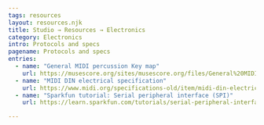 ```yaml
---
tags: resources
layout: resources.njk
title: Studio → Resources → Electronics
category: Electronics
intro: Protocols and specs
pagename: Protocols and specs
entries:
  - name: "General MIDI percussion Key map"
    url: https://musescore.org/sites/musescore.org/files/General%20MIDI%20Standard%20Percussion%20Set%20Key%20Map.pdf
  - name: "MIDI DIN electrical specification"
    url: https://www.midi.org/specifications-old/item/midi-din-electrical-specification
  - name: "Sparkfun tutorial: Serial peripheral interface (SPI)"
    url: https://learn.sparkfun.com/tutorials/serial-peripheral-interface-spi/all

---
```

